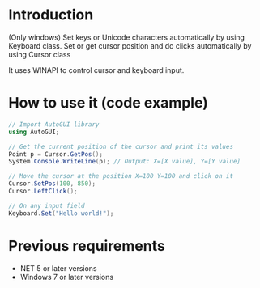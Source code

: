 # Introduction
(Only windows) Set keys or Unicode characters automatically by using Keyboard class. Set or get cursor position and do clicks automatically by using Cursor class

It uses WINAPI to control cursor and keyboard input.

# How to use it (code example)
```csharp
// Import AutoGUI library
using AutoGUI;

// Get the current position of the cursor and print its values
Point p = Cursor.GetPos();
System.Console.WriteLine(p); // Output: X=[X value], Y=[Y value]

// Move the cursor at the position X=100 Y=100 and click on it
Cursor.SetPos(100, 850);
Cursor.LeftClick();

// On any input field
Keyboard.Set("Hello world!");
```

# Previous requirements
- NET 5 or later versions
- Windows 7 or later versions
